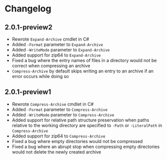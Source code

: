 # Changelog

## 2.0.1-preview2

- Rewrote `Expand-Archive` cmdlet in C#
- Added `-Format` parameter to `Expand-Archive`
- Added `-WriteMode` parameter to `Expand-Archive`
- Added support for zip64 to `Expand-Archive`
- Fixed a bug where the entry names of files in a directory would not be correct when compressing an archive
- `Compress-Archive` by default skips writing an entry to an archive if an error occurs while doing so

## 2.0.1-preview1

- Rewrote `Compress-Archive` cmdlet in C#
- Added `-Format` parameter to `Compress-Archive`
- Added `-WriteMode` parameter to `Compress-Archive`
- Added support for relative path structure preservation when paths relative to the working directory are specified to `-Path` or `-LiteralPath` in `Compress-Archive`
- Added support for zip64 to `Compress-Archive`
- Fixed a bug where empty directories would not be compressed
- Fixed a bug where an abrupt stop when compressing empty directories would not delete the newly created archive
